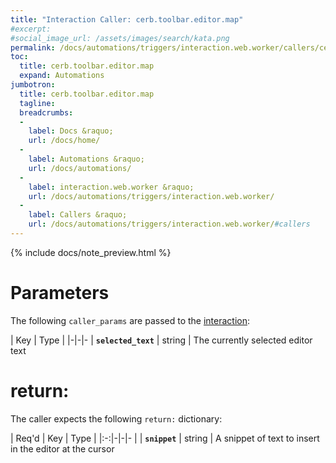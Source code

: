 ```yaml
---
title: "Interaction Caller: cerb.toolbar.editor.map"
#excerpt: 
#social_image_url: /assets/images/search/kata.png
permalink: /docs/automations/triggers/interaction.web.worker/callers/cerb.toolbar.editor.map/
toc:
  title: cerb.toolbar.editor.map
  expand: Automations
jumbotron:
  title: cerb.toolbar.editor.map
  tagline: 
  breadcrumbs:
  -
    label: Docs &raquo;
    url: /docs/home/
  -
    label: Automations &raquo;
    url: /docs/automations/
  -
    label: interaction.web.worker &raquo;
    url: /docs/automations/triggers/interaction.web.worker/
  -
    label: Callers &raquo;
    url: /docs/automations/triggers/interaction.web.worker/#callers
---
```


{% include docs/note_preview.html %}

# Parameters

The following `caller_params` are passed to the [interaction](/docs/automations/triggers/interaction.web.worker/):

| Key | Type | 
|-|-|-
| **`selected_text`** | string | The currently selected editor text

# return:

The caller expects the following `return:` dictionary:

| Req'd | Key | Type | 
|:-:|-|-|-
| | **`snippet`** | string | A snippet of text to insert in the editor at the cursor
